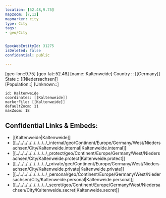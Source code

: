```yaml
---
location: [52.48,9.75] 
mapzoom: [7,12] 
mapmarker: city 
type: City
tags:
- geo/City


SpocWebEntityId: 31275
isDeleted: false
confidential: public

---
```

[geo-lon::9.75] 
[geo-lat::52.48] 
[name::Kaltenweide] 
Country :: [[Germany]]  
State :: [[Niedersachsen]]  
[Population::] 
[Unknown::] 


```leaflet
id: Kaltenweide
coordinates: [[Kaltenweide]] 
markerFile: [[Kaltenweide]] 
defaultZoom: 11 
maxZoom: 18
```


## Confidential Links & Embeds: 
- [[Kaltenweide|Kaltenweide]]  
- [[../../../../../../../../_internal/geo/Continent/Europe/Germany/West/Niedersachsen/City/Kaltenweide.internal|Kaltenweide.internal]] 
- [[../../../../../../../../_protect/geo/Continent/Europe/Germany/West/Niedersachsen/City/Kaltenweide.protect|Kaltenweide.protect]] 
- [[../../../../../../../../_private/geo/Continent/Europe/Germany/West/Niedersachsen/City/Kaltenweide.private|Kaltenweide.private]] 
- [[../../../../../../../../_personal/geo/Continent/Europe/Germany/West/Niedersachsen/City/Kaltenweide.personal|Kaltenweide.personal]] 
- [[../../../../../../../../_secret/geo/Continent/Europe/Germany/West/Niedersachsen/City/Kaltenweide.secret|Kaltenweide.secret]] 
